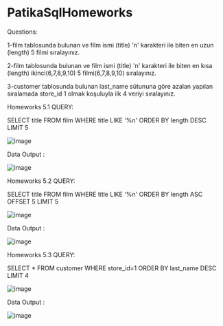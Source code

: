 # PatikaSqlHomeworks

Questions:

1-film tablosunda bulunan ve film ismi (title) 'n' karakteri ile biten en uzun (length) 5 filmi sıralayınız.

2-film tablosunda bulunan ve film ismi (title) 'n' karakteri ile biten en kısa (length) ikinci(6,7,8,9,10) 5 filmi(6,7,8,9,10) sıralayınız.

3-customer tablosunda bulunan last_name sütununa göre azalan yapılan sıralamada store_id 1 olmak koşuluyla ilk 4 veriyi sıralayınız.


Homeworks 5.1 QUERY:

SELECT title FROM film
WHERE title LIKE '%n'
ORDER BY length DESC
LIMIT 5

![image](https://user-images.githubusercontent.com/73027559/150538848-8a571d20-611f-4f09-93cf-a3827ff3ca01.png)

Data Output :

![image](https://user-images.githubusercontent.com/73027559/150538819-879f0a38-4b93-4807-a4bc-30ab90ae09c6.png)

Homeworks 5.2 QUERY:

SELECT title FROM film
WHERE title LIKE '%n'
ORDER BY length ASC
OFFSET 5
LIMIT 5

![image](https://user-images.githubusercontent.com/73027559/150539502-4a6667b8-ddf4-44ab-aafe-6527dfc2d55f.png)

Data Output :

![image](https://user-images.githubusercontent.com/73027559/150539049-bb804750-62a7-422b-bcb7-783e3392d8ba.png)

Homeworks 5.3 QUERY:

SELECT * FROM customer
WHERE store_id=1
ORDER BY last_name DESC
LIMIT 4

![image](https://user-images.githubusercontent.com/73027559/150539285-2aaf9591-63b6-4b84-8424-8669aa8878b0.png)

Data Output :

![image](https://user-images.githubusercontent.com/73027559/150539355-94b3c561-60f8-414c-b110-46e835191de8.png)
